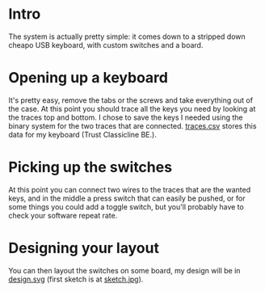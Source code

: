 # Intro

The system is actually pretty simple: it comes down to a stripped down cheapo USB keyboard, with custom switches and a board.

# Opening up a keyboard

It's pretty easy, remove the tabs or the screws and take everything out of the case. At this point you should trace all the keys you need by looking at the traces top and bottom. I chose to save the keys I needed using the binary system for the two traces that are connected. [traces.csv](traces.csv) stores this data for my keyboard (Trust Classicline BE.).

# Picking up the switches

At this point you can connect two wires to the traces that are the wanted keys, and in the middle a press switch that can easily be pushed, or for some things you could add a toggle switch, but you'll probably have to check your software repeat rate.

# Designing your layout

You can then layout the switches on some board, my design will be in [design.svg](design.svg) (first sketch is at [sketch.jpg](sketch.jpg)).